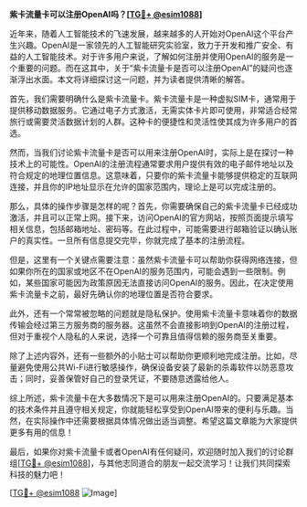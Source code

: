 **紫卡流量卡可以注册OpenAI吗？[[TG💪+ @esim1088](https://t.me/s/esim1088)]**

近年来，随着人工智能技术的飞速发展，越来越多的人开始对OpenAI这个平台产生兴趣。OpenAI是一家领先的人工智能研究实验室，致力于开发和推广安全、有益的人工智能技术。对于许多用户来说，了解如何注册并使用OpenAI的服务是一个重要的问题。而在这其中，关于“紫卡流量卡是否可以注册OpenAI”的疑问也逐渐浮出水面。本文将详细探讨这一问题，并为读者提供清晰的解答。

首先，我们需要明确什么是紫卡流量卡。紫卡流量卡是一种虚拟SIM卡，通常用于提供移动数据服务。它通过电子方式激活，无需实体卡片即可使用，非常适合经常旅行或需要灵活数据计划的人群。这种卡的便捷性和灵活性使其成为许多用户的首选。

然而，当我们讨论紫卡流量卡是否可以用来注册OpenAI时，实际上是在探讨一种技术上的可能性。OpenAI的注册流程通常要求用户提供有效的电子邮件地址以及符合规定的地理位置信息。这意味着，只要你的紫卡流量卡能够提供稳定的互联网连接，并且你的IP地址显示在允许的国家范围内，理论上是可以完成注册的。

那么，具体的操作步骤是怎样的呢？首先，你需要确保自己的紫卡流量卡已经成功激活，并且可以正常上网。接下来，访问OpenAI的官方网站，按照页面提示填写相关信息，包括邮箱地址、密码等。在此过程中，可能需要进行邮箱验证以确认账户的真实性。一旦所有信息提交完毕，你就完成了基本的注册流程。

但是，这里有一个关键点需要注意：虽然紫卡流量卡可以帮助你获得网络连接，但如果你所在的国家或地区不在OpenAI的服务范围内，可能会遇到一些限制。例如，某些国家可能因为政策原因无法直接访问OpenAI的服务。因此，在决定使用紫卡流量卡之前，最好先确认你的地理位置是否符合要求。

此外，还有一个常常被忽略的问题就是隐私保护。使用紫卡流量卡意味着你的数据传输会经过第三方服务商的服务器。这虽然不会直接影响到OpenAI的注册过程，但对于重视个人隐私的人来说，选择一个可靠且值得信赖的服务商至关重要。

除了上述内容外，还有一些额外的小贴士可以帮助你更顺利地完成注册。比如，尽量避免使用公共Wi-Fi进行敏感操作，确保设备安装了最新的杀毒软件以防恶意攻击；同时，妥善保管好自己的登录凭证，不要随意透露给他人。

综上所述，紫卡流量卡在大多数情况下是可以用来注册OpenAI的。只要满足基本的技术条件并且遵守相关规定，你就能轻松享受到OpenAI带来的便利与乐趣。当然，在实际操作中还需要根据具体情况做出适当调整。希望这篇文章能为大家提供更多有用的信息！

最后，如果你对紫卡流量卡或者OpenAI有任何疑问，欢迎随时加入我们的讨论群组[[TG💪+ @esim1088](https://t.me/s/esim1088)]，与其他志同道合的朋友一起交流学习！让我们共同探索科技的魅力吧！

[[TG💪+ @esim1088](https://t.me/s/esim1088) ![Image](https://i.postimg.cc/4NQfJmqS/Snipaste-2025-05-13-00-14-12.png)]